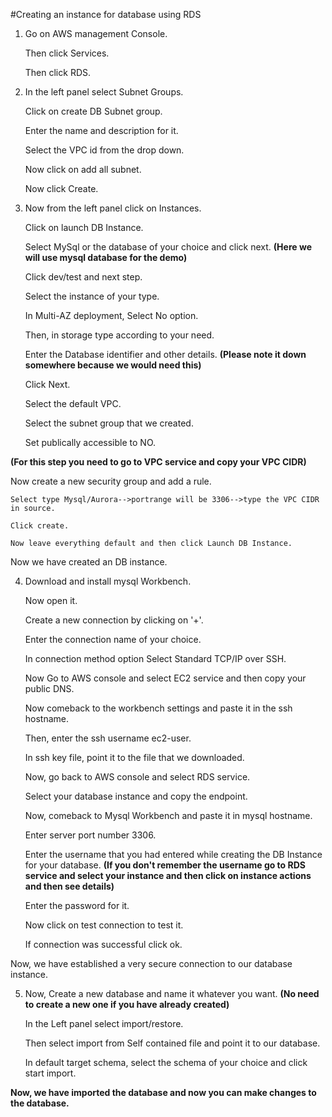 #Creating an instance for database using RDS


1. Go on AWS management Console.
   
   Then click Services.
   
   Then click RDS.


2. In the left panel select Subnet Groups.
    
   Click on create DB Subnet group.
   
    Enter the name and description for it.
   
    Select the VPC id from the drop down.
   
    Now click on add all subnet.
   
    Now click Create.


3. Now from the left panel click on Instances.
    
   Click on launch DB Instance.
   
    Select MySql or the database of your choice and click next.
<b>(Here we will use mysql database for the demo)</b>
    
   Click dev/test and next step.
   
    Select the instance of your type.
   
    In Multi-AZ deployment, Select No option.
   
    Then, in storage type according to your need.
   
    Enter the Database identifier and other details.
<b>(Please note it down somewhere because we would need this)</b>
    
   Click Next.
   
    Select the default VPC.
   
    Select the subnet group that we created.
   
    Set publically accessible to NO.


<b>(For this step you need to go to VPC service and copy your VPC CIDR)</b>
    
   Now create a new security group and add a rule.
   
    Select type Mysql/Aurora-->portrange will be 3306-->type the VPC CIDR in source.
   
    Click create.
   
    Now leave everything default and then click Launch DB Instance.


Now we have created an DB instance.


4. Download and install mysql Workbench.
   
    
   Now open it.
   
    Create a new connection by clicking on '+'.
   
    Enter the connection name of your choice.

    In connection method option Select Standard TCP/IP over SSH.

    Now Go to AWS console and select EC2 service and then copy your public DNS.

    Now comeback to the workbench settings and paste it in the ssh hostname.

    Then, enter the ssh username ec2-user.

    In ssh key file, point it to the file that we downloaded.

    Now, go back to AWS console and select RDS service.

    Select your database instance and copy the endpoint.

    Now, comeback to Mysql Workbench and paste it in mysql hostname.

    Enter server port number 3306.

    Enter the username that you had entered while creating the DB Instance for your database.
<b>(If you don't remember the username go to RDS service and select your instance and then click on instance actions and then see details)</b>
 
    Enter the password for it.
 
    Now click on test connection to test it.
 
    If connection was successful click ok.


Now, we have established a very secure connection to our database instance.


5. Now, Create a new database and name it whatever you want.
<b>(No need to create a new one if you have already created)</b>
  
    
   In the Left panel select import/restore.

      Then select import from Self contained file and point it to our database.

      In default target schema, select the schema of your choice and click start import.

<b>Now, we have imported the database and now you can make changes to the database.</b>

